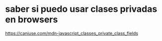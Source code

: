 # saber si puedo usar clases privadas en browsers
https://caniuse.com/mdn-javascript_classes_private_class_fields